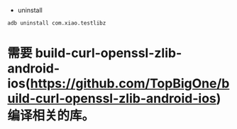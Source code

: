 

* uninstall 
```shell
adb uninstall com.xiao.testlibz
```

# 需要 build-curl-openssl-zlib-android-ios(https://github.com/TopBigOne/build-curl-openssl-zlib-android-ios) 编译相关的库。